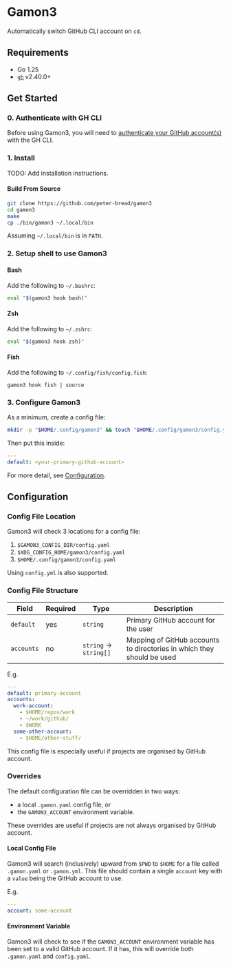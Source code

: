 # Gamon3

Automatically switch GitHub CLI account on `cd`.

## Requirements

- Go 1.25
- [`gh`](https://cli.github.com/) v2.40.0+

## Get Started

### 0. Authenticate with GH CLI

Before using Gamon3, you will need to [authenticate your GitHub
account(s)](https://cli.github.com/manual/gh_auth_login) with the GH CLI.

### 1. Install

TODO: Add installation instructions.

#### Build From Source

```bash
git clone https://github.com/peter-bread/gamon3
cd gamon3
make
cp ./bin/gamon3 ~/.local/bin
```

Assuming `~/.local/bin` is in `PATH`.

### 2. Setup shell to use Gamon3

#### Bash

Add the following to `~/.bashrc`:

```bash
eval "$(gamon3 hook bash)"
```

#### Zsh

Add the following to `~/.zshrc`:

```bash
eval "$(gamon3 hook zsh)"
```

#### Fish

Add the following to `~/.config/fish/config.fish`:

```fish
gamon3 hook fish | source
```

### 3. Configure Gamon3

As a minimum, create a config file:

```bash
mkdir -p "$HOME/.config/gamon3" && touch "$HOME/.config/gamon3/config.yaml"
```

Then put this inside:

```yaml
---
default: <your-primary-github-account>
```

For more detail, see [Configuration](#configuration).

## Configuration

### Config File Location

Gamon3 will check 3 locations for a config file:

1. `$GAMON3_CONFIG_DIR/config.yaml`
1. `$XDG_CONFIG_HOME/gamon3/config.yaml`
1. `$HOME/.config/gamon3/config.yaml`

Using `config.yml` is also supported.

### Config File Structure

| Field      | Required | Type                   | Description                                                            |
| ---------- | -------- | ---------------------- | ---------------------------------------------------------------------- |
| `default`  | yes      | `string`               | Primary GitHub account for the user                                    |
| `accounts` | no       | `string` -> `string[]` | Mapping of GitHub accounts to directories in which they should be used |

E.g.

```yaml
---
default: primary-account
accounts:
  work-account:
    - $HOME/repos/work
    - ~/work/github/
    - $WORK
  some-other-account:
    - $HOME/other-stuff/
```

This config file is especially useful if projects are organised by GitHub
account.

### Overrides

The default configuration file can be overridden in two ways:

- a local `.gamon.yaml` config file, or
- the `GAMON3_ACCOUNT` environment variable.

These overrides are useful if projects are not always organised by GitHub
account.

#### Local Config File

Gamon3 will search (inclusively) upward from `$PWD` to `$HOME` for a file
called `.gamon.yaml` or `.gamon.yml`. This file should contain a single
`account` key with a `value` being the GitHub account to use.

E.g.

```yaml
---
account: some-account
```

#### Environment Variable

Gamon3 will check to see if the `GAMON3_ACCOUNT` environment variable has been
set to a valid GitHub account. If it has, this will override both `.gamon.yaml`
and `config.yaml`.
